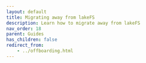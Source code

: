 ```yaml
---
layout: default
title: Migrating away from lakeFS
description: Learn how to migrate away from lakeFS
nav_order: 18
parent: Guides
has_children: false
redirect_from:
    - ../offboarding.html
--- 
```

